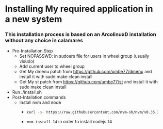 # Installing My required application in a new system

### This installation process is based on an ArcolinuxD installation without any choice in calamares

- Pre-Installation Step
  - Set NOPASSWD: in sudoers file for users in wheel group (usually visudo)
  - Add current user to wheel group
  - Get My dmenu patch from https://github.com/umbe77/dmenu and install it with sudo make clean install
  - Get My st patch from https://github.com/umbe77/st and install it with sudo make clean install
- Run ./install.sh
- Post-Intallation commands
  - Install nvm and node
    - ```bash
      curl -o- https://raw.githubusercontent.com/nvm-sh/nvm/v0.35.3/install.sh | bash
      ```
    - `nvm install 14` in order to install nodejs 14
